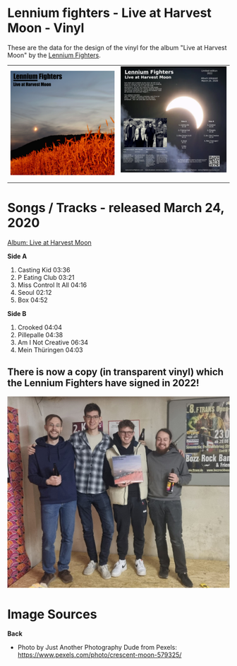 # Lennium fighters - Live at Harvest Moon - Vinyl
These are the data for the design of the vinyl for the album "Live at Harvest Moon" by the [Lennium Fighters](https://www.lenniumfighters.com/).

<table>
    <tr>
        <td> 
            <img src="cover.jpg" alt="Front/Cover" width="360px" />
        </td>
        <td>
			      <img src="back2.png" alt="Back" width="360px" />&nbsp;
        </td>
    </tr>
</table>

# Songs / Tracks - released March 24, 2020
[Album: Live at Harvest Moon](https://lenniumfighters.bandcamp.com/album/live-at-harvest-moon)

**Side A**
1. Casting Kid 03:36
2. P Eating Club 03:21
3. Miss Control It All 04:16
4. Seoul 02:12
5. Box 04:52

**Side B**
1. Crooked 04:04
2. Pillepalle 04:38
3. Am I Not Creative 06:34
4. Mein Thüringen 04:03

## There is now a copy (in transparent vinyl) which the Lennium Fighters have signed in 2022!

![Album Signed](album_signed.jpeg)

# Image Sources
**Back**
- Photo by Just Another Photography Dude from Pexels: https://www.pexels.com/photo/crescent-moon-579325/

